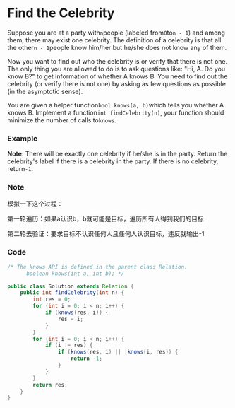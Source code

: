 # Find the Celebrity

Suppose you are at a party with`n`people \(labeled from`0`to`n - 1`\) and among them, there may exist one celebrity. The definition of a celebrity is that all the other`n - 1`people know him/her but he/she does not know any of them.

Now you want to find out who the celebrity is or verify that there is not one. The only thing you are allowed to do is to ask questions like: "Hi, A. Do you know B?" to get information of whether A knows B. You need to find out the celebrity \(or verify there is not one\) by asking as few questions as possible \(in the asymptotic sense\).

You are given a helper function`bool knows(a, b)`which tells you whether A knows B. Implement a function`int findCelebrity(n)`, your function should minimize the number of calls to`knows`.

### Example

**Note**: There will be exactly one celebrity if he/she is in the party. Return the celebrity's label if there is a celebrity in the party. If there is no celebrity, return`-1`.

### Note

模拟一下这个过程：

第一轮遍历：如果a认识b，b就可能是目标，遍历所有人得到我们的目标

第二轮去验证：要求目标不认识任何人且任何人认识目标，违反就输出-1

### Code

```java
/* The knows API is defined in the parent class Relation.
      boolean knows(int a, int b); */

public class Solution extends Relation {
    public int findCelebrity(int n) {
        int res = 0;
        for (int i = 0; i < n; i++) {
            if (knows(res, i)) {
                res = i;
            }
        }
        for (int i = 0; i < n; i++) {
            if (i != res) {
                if (knows(res, i) || !knows(i, res)) {
                    return -1;
                }
            }
        }
        return res;
    }
}
```



